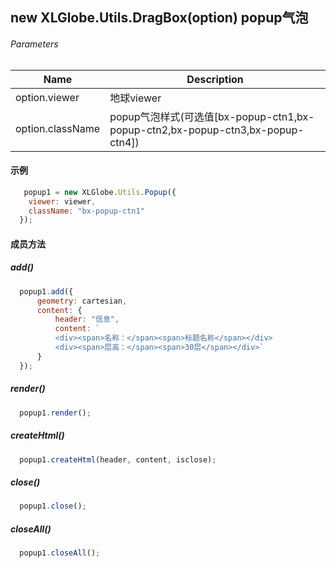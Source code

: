 ##   new XLGlobe.Utils.DragBox(option) popup气泡

###### Parameters


|  Name |  Description |
| ------------ | ------------ |
|  option.viewer |  地球viewer |
|  option.className |  popup气泡样式(可选值[bx-popup-ctn1,bx-popup-ctn2,bx-popup-ctn3,bx-popup-ctn4]) |

#### 示例

``` javascript
   popup1 = new XLGlobe.Utils.Popup({
    viewer: viewer,
    className: "bx-popup-ctn1"
  });
```
#### 成员方法 
##### add()
``` javascript
  popup1.add({
      geometry: cartesian,
      content: {
          header: "信息",
          content: `
          <div><span>名称：</span><span>标题名称</span></div>
          <div><span>层高：</span><span>30层</span></div>`
      }
  });
```
##### render()
``` javascript
  popup1.render();
```
##### createHtml()
``` javascript
  popup1.createHtml(header, content, isclose);
```
##### close()
``` javascript
  popup1.close();
```
##### closeAll()
``` javascript
  popup1.closeAll();
```
